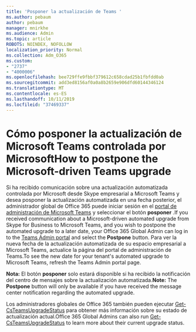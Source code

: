 ```yaml
---
title: 'Posponer la actualización de Teams '
ms.author: pebaum
author: pebaum
manager: mnirkhe
ms.audience: Admin
ms.topic: article
ROBOTS: NOINDEX, NOFOLLOW
localization_priority: Normal
ms.collection: Adm_O365
ms.custom:
- "2737"
- "4000006"
ms.openlocfilehash: bee729ffe9fbbf379612c658cdad25b1fbfdd0ab
ms.sourcegitcommit: add3ed8156af0a0a8b2659e906dfd60144346124
ms.translationtype: MT
ms.contentlocale: es-ES
ms.lasthandoff: 10/11/2019
ms.locfileid: "37469337"
---
```

# <a name="how-to-postpone-the-microsoft-driven-teams-upgrade"></a><span data-ttu-id="3402d-102">Cómo posponer la actualización de Microsoft Teams controlada por Microsoft</span><span class="sxs-lookup"><span data-stu-id="3402d-102">How to postpone the Microsoft-driven Teams upgrade</span></span>

<span data-ttu-id="3402d-103">Si ha recibido comunicación sobre una actualización automatizada controlada por Microsoft desde Skype empresarial a Microsoft Teams y desea posponer la actualización automatizada en una fecha posterior, el administrador global de Office 365 puede iniciar sesión en el [portal de administración de Microsoft Teams](https://admin.teams.microsoft.com/dashboard) y seleccionar el botón **posponer** .</span><span class="sxs-lookup"><span data-stu-id="3402d-103">If you received communication about a Microsoft-driven automated upgrade from Skype for Business to Microsoft Teams, and you wish to postpone the automated upgrade to a later date, your Office 365 Global Admin can log in to the [Teams Admin portal](https://admin.teams.microsoft.com/dashboard) and select the **Postpone** button.</span></span> <span data-ttu-id="3402d-104">Para ver la nueva fecha de la actualización automatizada de su espacio empresarial a Microsoft Teams, actualice la página del portal de administración de Teams.</span><span class="sxs-lookup"><span data-stu-id="3402d-104">To see the new date for your tenant's automated upgrade to Microsoft Teams, refresh the Teams Admin portal page.</span></span>

<span data-ttu-id="3402d-105">**Nota:** El botón **posponer** solo estará disponible si ha recibido la notificación del centro de mensajes sobre la actualización automatizada.</span><span class="sxs-lookup"><span data-stu-id="3402d-105">**Note:** The **Postpone** button will only be available if you have received the message center notification regarding the automated upgrade.</span></span> 

<span data-ttu-id="3402d-106">Los administradores globales de Office 365 también pueden ejecutar [Get-CsTeamsUpgradeStatus](https://docs.microsoft.com/en-us/powershell/module/skype/get-csteamsupgradestatus?view=skype-ps) para obtener más información sobre su estado de actualización actual.</span><span class="sxs-lookup"><span data-stu-id="3402d-106">Office 365 Global Admins can also run [Get-CsTeamsUpgradeStatus](https://docs.microsoft.com/en-us/powershell/module/skype/get-csteamsupgradestatus?view=skype-ps) to learn more about their current upgrade status.</span></span> 